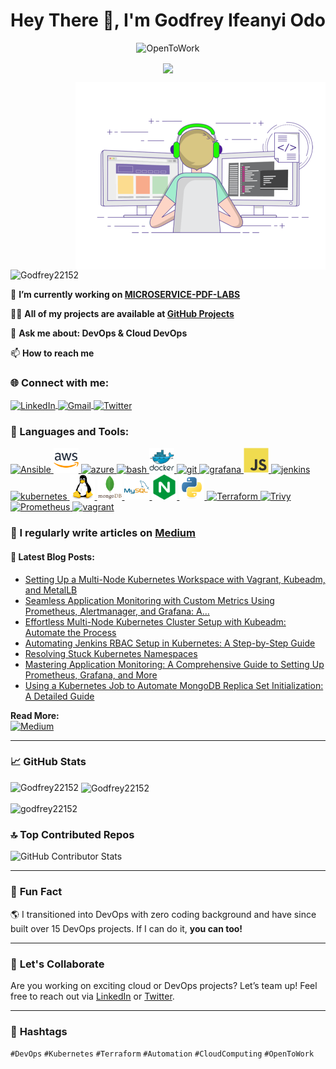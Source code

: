 <h1 align="center">Hey There 👋, I'm Godfrey Ifeanyi Odo</h1>

<p align="center">
  <img src="https://readme-typing-svg.herokuapp.com?font=Fira+Code&size=30&duration=4000&pause=20000&center=true&vCenter=true&width=500&height=50&lines=%23OpenToWork&colors=FF5733,33FF57,3357FF,F5A623,FF33A6" alt="OpenToWork">
</p>

<p align="center">
  <img align="center" src="https://readme-typing-svg.herokuapp.com?center=true&vCenter=true&width=500&height=50&lines=Hey+Everyone!👋;I'm+a+DevOps+Engineer.;🔧Building+Resilient+Systems.;🌱Passionate+about+Collaboration.;🌟Believer+in+the+DevOps+Culture.;🛠️Let’s+Build+Scalable+Infrastructure!">
</p>


<img align="right" alt="Coding" width="400" src="https://raw.githubusercontent.com/devSouvik/devSouvik/master/gif3.gif">

<p align="left"> <img src="https://komarev.com/ghpvc/?username=Godfrey22152&label=Profile%20views&color=0e75b6&style=flat" alt="Godfrey22152" /> </p>

🔭 **I’m currently working on [MICROSERVICE-PDF-LABS](https://github.com/Godfrey22152/MICROSERVICE-PDF-LABS.git)**

👨‍💻 **All of my projects are available at [GitHub Projects](https://github.com/Godfrey22152?tab=repositories)**

💬 **Ask me about: DevOps & Cloud DevOps**

📫 **How to reach me** 


<h3 align="left"> 🌐 Connect with me:</h3>
<p align="left">
  <a href="https://www.linkedin.com/in/godfrey-ifeanyi" target="blank">
    <img align="center" src="https://raw.githubusercontent.com/rahuldkjain/github-profile-readme-generator/master/src/images/icons/Social/linked-in-alt.svg" alt="LinkedIn" height="30" width="40" />
  </a>
  <a href="mailto:godfreyifeanyi45@gmail.com" target="blank">
    <img align="center" src="https://upload.wikimedia.org/wikipedia/commons/4/4e/Gmail_Icon.png" alt="Gmail" height="30" width="40" />
  </a>
  <a href="https://x.com/ifeanyi_godfrey" target="blank">
    <img align="center" src="https://raw.githubusercontent.com/rahuldkjain/github-profile-readme-generator/master/src/images/icons/Social/twitter.svg" alt="Twitter" height="30" width="40" />
  </a>
</p>


<h3 align="left">🚀 Languages and Tools:</h3>
<p align="left"> <a href="https://www.ansible.com/" target="_blank" rel="noreferrer"> <img src="https://www.vectorlogo.zone/logos/ansible/ansible-icon.svg" alt="Ansible" width="40" height="40"/> </a> <a href="https://aws.amazon.com" target="_blank" rel="noreferrer"> <img src="https://raw.githubusercontent.com/devicons/devicon/master/icons/amazonwebservices/amazonwebservices-original-wordmark.svg" alt="aws" width="40" height="40"/> </a> <a href="https://azure.microsoft.com/en-in/" target="_blank" rel="noreferrer"> <img src="https://www.vectorlogo.zone/logos/microsoft_azure/microsoft_azure-icon.svg" alt="azure" width="40" height="40"/> </a> <a href="https://www.gnu.org/software/bash/" target="_blank" rel="noreferrer"> <img src="https://www.vectorlogo.zone/logos/gnu_bash/gnu_bash-icon.svg" alt="bash" width="40" height="40"/> </a> <a href="https://www.docker.com/" target="_blank" rel="noreferrer"> <img src="https://raw.githubusercontent.com/devicons/devicon/master/icons/docker/docker-original-wordmark.svg" alt="docker" width="40" height="40"/> </a> <a href="https://git-scm.com/" target="_blank" rel="noreferrer"> <img src="https://www.vectorlogo.zone/logos/git-scm/git-scm-icon.svg" alt="git" width="40" height="40"/> </a> <a href="https://grafana.com" target="_blank" rel="noreferrer"> <img src="https://www.vectorlogo.zone/logos/grafana/grafana-icon.svg" alt="grafana" width="40" height="40"/> </a> <a href="https://developer.mozilla.org/en-US/docs/Web/JavaScript" target="_blank" rel="noreferrer"> <img src="https://raw.githubusercontent.com/devicons/devicon/master/icons/javascript/javascript-original.svg" alt="javascript" width="40" height="40"/> </a> <a href="https://www.jenkins.io" target="_blank" rel="noreferrer"> <img src="https://www.vectorlogo.zone/logos/jenkins/jenkins-icon.svg" alt="jenkins" width="40" height="40"/> </a> <a href="https://kubernetes.io" target="_blank" rel="noreferrer"> <img src="https://www.vectorlogo.zone/logos/kubernetes/kubernetes-icon.svg" alt="kubernetes" width="40" height="40"/> </a> <a href="https://www.linux.org/" target="_blank" rel="noreferrer"> <img src="https://raw.githubusercontent.com/devicons/devicon/master/icons/linux/linux-original.svg" alt="linux" width="40" height="40"/> </a> <a href="https://www.mongodb.com/" target="_blank" rel="noreferrer"> <img src="https://raw.githubusercontent.com/devicons/devicon/master/icons/mongodb/mongodb-original-wordmark.svg" alt="mongodb" width="40" height="40"/> </a> <a href="https://www.mysql.com/" target="_blank" rel="noreferrer"> <img src="https://raw.githubusercontent.com/devicons/devicon/master/icons/mysql/mysql-original-wordmark.svg" alt="mysql" width="40" height="40"/> </a> <a href="https://www.nginx.com" target="_blank" rel="noreferrer"> <img src="https://raw.githubusercontent.com/devicons/devicon/master/icons/nginx/nginx-original.svg" alt="nginx" width="40" height="40"/> </a> <a href="https://www.python.org" target="_blank" rel="noreferrer"> <img src="https://raw.githubusercontent.com/devicons/devicon/master/icons/python/python-original.svg" alt="python" width="40" height="40"/> </a> <a href="https://www.terraform.io/" target="_blank" rel="noreferrer"> <img src="https://www.vectorlogo.zone/logos/terraformio/terraformio-icon.svg" alt="Terraform" width="40" height="40"/> </a> <a href="https://trivy.dev/" target="_blank" rel="noreferrer"> <img src="https://www.vectorlogo.zone/logos/aquasec/aquasec-icon.svg" alt="Trivy" width="40" height="40"/> </a> <a href="https://prometheus.io/" target="_blank" rel="noreferrer"> <img src="https://www.vectorlogo.zone/logos/prometheusio/prometheusio-icon.svg" alt="Prometheus" width="40" height="40"/> </a> 
<a href="https://www.vagrantup.com/" target="_blank" rel="noreferrer"> <img src="https://www.vectorlogo.zone/logos/vagrantup/vagrantup-icon.svg" alt="vagrant" width="40" height="40"/> </a> </p>


### 📝 I regularly write articles on [Medium](https://medium.com/@godfreyifeanyi50)
  #### 📕 Latest Blog Posts:

  <!-- BLOG-POST-LIST:START -->
- [Setting Up a Multi-Node Kubernetes Workspace with Vagrant, Kubeadm, and MetalLB](https://medium.com/@godfreyifeanyi50/setting-up-a-multi-node-kubernetes-workspace-with-vagrant-kubeadm-and-metallb-c1b51d7d394e?source=rss-147458cff86a------2)
- [Seamless Application Monitoring with Custom Metrics Using Prometheus, Alertmanager, and Grafana: A…](https://medium.com/@godfreyifeanyi50/seamless-application-monitoring-with-custom-metrics-using-prometheus-alertmanager-and-grafana-a-bef3a85e36ec?source=rss-147458cff86a------2)
- [Effortless Multi-Node Kubernetes Cluster Setup with Kubeadm: Automate the Process](https://medium.com/@godfreyifeanyi50/effortless-multi-node-kubernetes-cluster-setup-with-kubeadm-automate-the-process-35ed86b40435?source=rss-147458cff86a------2)
- [Automating Jenkins RBAC Setup in Kubernetes: A Step-by-Step Guide](https://medium.com/@godfreyifeanyi50/automating-jenkins-rbac-setup-in-kubernetes-a-step-by-step-guide-f39eeee9d7b8?source=rss-147458cff86a------2)
- [Resolving Stuck Kubernetes Namespaces](https://medium.com/@godfreyifeanyi50/resolving-stuck-kubernetes-namespaces-c4695a4c613d?source=rss-147458cff86a------2)
- [Mastering Application Monitoring: A Comprehensive Guide to Setting Up Prometheus, Grafana, and More](https://medium.com/@godfreyifeanyi50/mastering-application-monitoring-a-comprehensive-guide-to-setting-up-prometheus-grafana-and-more-e60227dad996?source=rss-147458cff86a------2)
- [Using a Kubernetes Job to Automate MongoDB Replica Set Initialization: A Detailed Guide](https://medium.com/@godfreyifeanyi50/using-a-kubernetes-job-to-automate-mongodb-replica-set-initialization-a-detailed-guide-ea75a5353ed2?source=rss-147458cff86a------2)
<!-- BLOG-POST-LIST:END -->

<b>Read More:</b>
<br>
<a href="https://medium.com/@godfreyifeanyi50" target="_blank" rel="noreferrer">
  <img src="https://upload.wikimedia.org/wikipedia/commons/e/ec/Medium_logo_Monogram.svg" alt="Medium" width="40" height="40"/>
</a>

---

### 📈 **GitHub Stats**

<p><img align="left" src="https://github-readme-stats.vercel.app/api/top-langs?username=Godfrey22152&show_icons=true&locale=en&layout=compact" alt="Godfrey22152" /></p>

<p>&nbsp;<img align="center" src="https://github-readme-stats.vercel.app/api?username=Godfrey22152&show_icons=true&locale=en" alt="Godfrey22152" /></p>

<p><img align="center" src="https://github-readme-streak-stats.herokuapp.com/?user=godfrey22152&" alt="godfrey22152" /></p>


### 🔝 Top Contributed Repos

<img src="https://github-contributor-stats.vercel.app/api?username=Godfrey22152&limit=5&theme=flat&combine_all_yearly_contributions=true" alt="GitHub Contributor Stats" />

---

### 📣 **Fun Fact**
🌎 I transitioned into DevOps with zero coding background and have since built over 15 DevOps projects. If I can do it, **you can too!**

---

### 📌 **Let's Collaborate**
Are you working on exciting cloud or DevOps projects? Let’s team up! Feel free to reach out via [LinkedIn](https://www.linkedin.com/in/godfrey-ifeanyi) or [Twitter](https://x.com/ifeanyi_godfrey).

---

### 🎯 **Hashtags**
`#DevOps` `#Kubernetes` `#Terraform` `#Automation` `#CloudComputing` `#OpenToWork`


